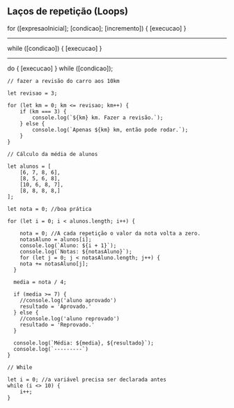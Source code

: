 ## Laços de repetição (Loops)

for ([expresaoInicial]; [condicao]; [incremento]) {
    [execucao]
}

-----
while ([condicao]) {
    [execucao]
}

-----
do {
    [execucao]
} while ([condicao]);

```
// fazer a revisão do carro aos 10km

let revisao = 3;

for (let km = 0; km <= revisao; km++) {
    if (km === 3) {
		console.log(`${km} km. Fazer a revisão.`);
    } else {
    	console.log(`Apenas ${km} km, então pode rodar.`);
    }
}

// Cálculo da média de alunos

let alunos = [
    [6, 7, 8, 6],
    [8, 5, 6, 8],
    [10, 6, 8, 7],
    [8, 8, 8, 8,]
];

let nota = 0; //boa prática

for (let i = 0; i < alunos.length; i++) {

	nota = 0; //A cada repetição o valor da nota volta a zero.
    notasAluno = alunos[i];
    console.log(`Aluno: ${i + 1}`);
    console.log(`Notas: ${notasAluno}`);
    for (let j = 0; j < notasAluno.length; j++) {
  	nota += notasAluno[j];
  }
  
  media = nota / 4;
  
  if (media >= 7) {
  	//console.log('aluno aprovado')
    resultado = 'Aprovado.'
  } else {
  	//console.log('aluno reprovado')
    resultado = 'Reprovado.'
  }
  
  console.log(`Média: ${media}, ${resultado}`);
  console.log(`---------`)
}

// While

let i = 0; //a variável precisa ser declarada antes
while (i <> 10) {
    i++;
}